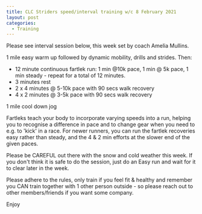 ```yaml
---
title: CLC Striders speed/interval training w/c 8 February 2021
layout: post
categories:
  - Training
---
```


Please see interval session below, this week set by coach Amelia Mullins.

1 mile easy warm up followed by dynamic mobility, drills and strides. Then:

* 12 minute continuous fartlek run: 1 min @10k pace, 1 min @ 5k pace, 1 min steady - repeat for a total of 12 minutes.
* 3 minutes rest
* 2 x 4 minutes @ 5-10k pace with 90 secs walk recovery
* 4 x 2 minutes @ 3-5k pace with 90 secs walk recovery

1 mile cool down jog

Fartleks teach your body to incorporate varying speeds into a run, helping you to recognise a difference in pace and to change gear when you need to e.g. to 'kick' in a race.
For newer runners, you can run the fartlek recoveries easy rather than steady, and the 4 & 2 min efforts at the slower end of the given paces.

Please be CAREFUL out there with the snow and cold weather this week. If you don't think it is safe to do the session, just do an Easy run and wait for it to clear later in the week.

Please adhere to the rules, only train if you feel fit & healthy and remember you CAN train together with 1 other person outside - so please reach out to other members/friends if you want some company.

Enjoy
